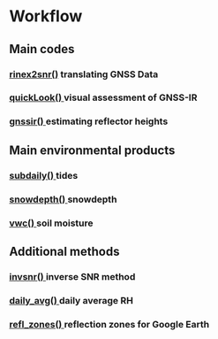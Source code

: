 # Workflow
## Main codes 
### [rinex2snr()](https://gnssrefl.readthedocs.io/en/latest/pages/rinex2snr.html) translating GNSS Data 
### [quickLook() ](https://gnssrefl.readthedocs.io/en/latest/pages/quickLook.html) visual assessment of GNSS-IR
### [gnssir() ](https://gnssrefl.readthedocs.io/en/latest/pages/gnssir.html) estimating reflector heights

## Main environmental products
### [subdaily() ](https://gnssrefl.readthedocs.io/en/latest/pages/README_subdaily.html) tides 
### [snowdepth() ](https://gnssrefl.readthedocs.io/en/latest/pages/README_snowdepth.html) snowdepth
### [vwc() ](https://gnssrefl.readthedocs.io/en/latest/pages/README_vwc.html) soil moisture

## Additional methods
### [invsnr() ](https://gnssrefl.readthedocs.io/en/latest/pages/README_invsnr.html) inverse SNR method 
### [daily_avg() ](https://gnssrefl.readthedocs.io/en/latest/pages/README_dailyavg.html) daily average RH
### [refl_zones() ](https://gnssrefl.readthedocs.io/en/latest/pages/utilities.html) reflection zones for Google Earth

